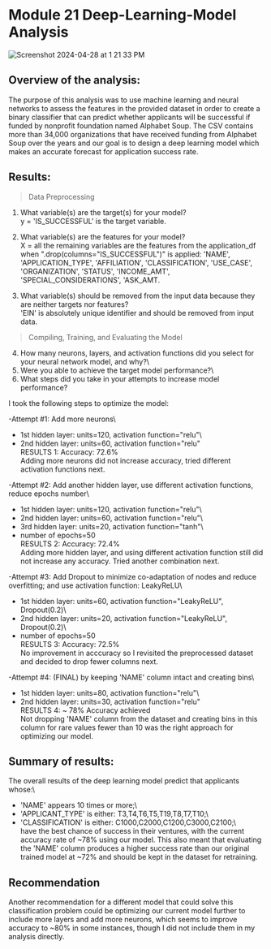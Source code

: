 # Module 21 Deep-Learning-Model Analysis

![Screenshot 2024-04-28 at 1 21 33 PM](https://github.com/apkaur32/deep-learning-challenge/assets/150749167/f63e10ca-7ba7-4503-9e81-0b7bb99c58be)

## Overview of the analysis: 
The purpose of this analysis was to use machine learning and neural networks to assess the features in the provided dataset in order to create a binary classifier that can predict whether applicants will be successful if funded by nonprofit foundation named Alphabet Soup. The CSV contains more than 34,000 organizations that have received funding from Alphabet Soup over the years and our goal is to design a deep learning model which makes an accurate forecast for application success rate.

## Results:

> Data Preprocessing

1. What variable(s) are the target(s) for your model?\
y = 'IS_SUCCESSFUL' is the target variable. 

2. What variable(s) are the features for your model?\
X = all the remaining variables are the features from the application_df when ".drop(columns="IS_SUCCESSFUL")" is applied:
'NAME', 'APPLICATION_TYPE', 'AFFILIATION', 'CLASSIFICATION', 'USE_CASE', 'ORGANIZATION', 'STATUS', 'INCOME_AMT', 'SPECIAL_CONSIDERATIONS', 'ASK_AMT.

3. What variable(s) should be removed from the input data because they are neither targets nor features?\
'EIN' is absolutely unique identifier and should be removed from input data. 

> Compiling, Training, and Evaluating the Model

4. How many neurons, layers, and activation functions did you select for your neural network model, and why?\
5. Were you able to achieve the target model performance?\
6. What steps did you take in your attempts to increase model performance?

I took the following steps to optimize the model:

-Attempt #1: Add more neurons\
* 1st hidden layer: units=120, activation function="relu"\
* 2nd hidden layer: units=60, activation function="relu"\
RESULTS 1: Accuracy: 72.6%\
Adding more neurons did not increase accuracy, tried different activation functions next.

-Attempt #2: Add another hidden layer, use different activation functions, reduce epochs number\
* 1st hidden layer: units=120, activation function="relu"\
* 2nd hidden layer: units=60, activation function="relu"\
* 3rd hidden layer: units=20, activation function="tanh"\
* number of epochs=50\
RESULTS 2: Accuracy: 72.4%\
Adding more hidden layer, and using different activation function still did not increase any accuracy. Tried another combination next.

-Attempt #3: Add Dropout to minimize co-adaptation of nodes and reduce overfitting; and use activation function: LeakyReLU\
* 1st hidden layer: units=60, activation function="LeakyReLU", Dropout(0.2)\
* 2nd hidden layer: units=20, activation function="LeakyReLU", Dropout(0.2)\
* number of epochs=50\
RESULTS 3: Accuracy: 72.5%\
No improvement in acccuracy so I revisited the preprocessed dataset and decided to drop fewer columns next. 

-Attempt #4: (FINAL) by keeping 'NAME' column intact and creating bins\
* 1st hidden layer: units=80, activation function="relu"\
* 2nd hidden layer: units=30, activation function="relu"\
RESULTS 4: ~ 78% Accuracy achieved\
Not dropping 'NAME' column from the dataset and creating bins in this column for rare values fewer than 10 was the right approach for optimizing our model.

## Summary of results:
The overall results of the deep learning model predict that applicants whose:\ 
* 'NAME' appears 10 times or more;\
* 'APPLICANT_TYPE' is either: T3,T4,T6,T5,T19,T8,T7,T10;\ 
* 'CLASSIFICATION' is either: C1000,C2000,C1200,C3000,C2100;\  
have the best chance of success in their ventures, with the current accuracy rate of ~78% using our model. This also meant that evaluating the 'NAME' column produces a higher success rate than our original trained model at ~72% and should be kept in the dataset for retraining. 

## Recommendation
Another recommendation for a different model that could solve this classification problem could be optimizing our current model further to include more layers and add more neurons, which seems to improve accuracy to ~80% in some instances, though I did not include them in my analysis directly. 
